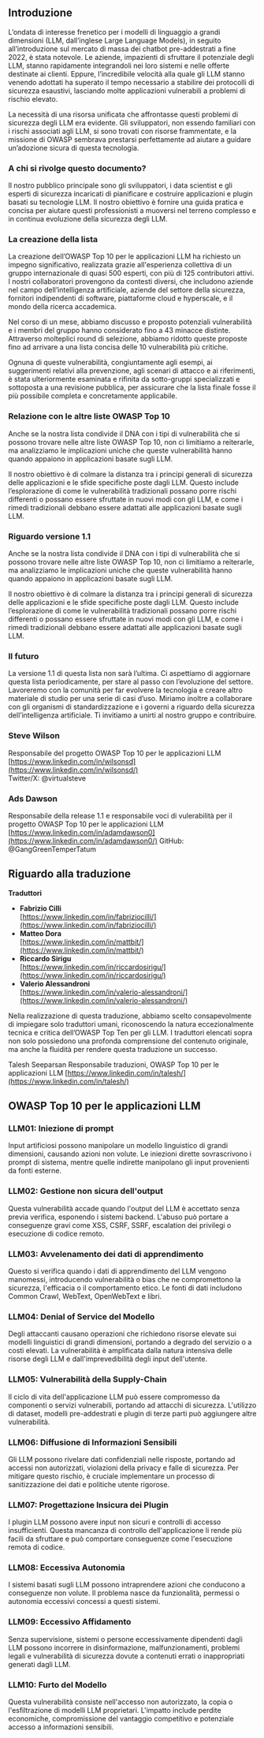 ## Introduzione

L’ondata di interesse frenetico per i modelli di linguaggio a grandi dimensioni (LLM, dall’inglese Large Language Models), in seguito all’introduzione sul mercato di massa dei chatbot pre-addestrati a fine 2022, è stata notevole. Le aziende, impazienti di sfruttare il potenziale degli LLM, stanno rapidamente integrandoli nei loro sistemi e nelle offerte destinate ai clienti. Eppure, l’incredibile velocità alla quale gli LLM stanno venendo adottati ha superato il tempo necessario a stabilire dei protocolli di sicurezza esaustivi, lasciando molte applicazioni vulnerabili a problemi di rischio elevato.

La necessità di una risorsa unificata che affrontasse questi problemi di sicurezza degli LLM era evidente. Gli sviluppatori, non essendo familiari con i rischi associati agli LLM, si sono trovati con risorse frammentate, e la missione di OWASP sembrava prestarsi perfettamente ad aiutare a guidare un’adozione sicura di questa tecnologia.


### A chi si rivolge questo documento?

Il nostro pubblico principale sono gli sviluppatori, i data scientist e gli esperti di sicurezza incaricati di pianificare e costruire applicazioni e plugin basati su tecnologie LLM. Il nostro obiettivo è fornire una guida pratica e concisa per aiutare questi professionisti a muoversi nel terreno complesso e in continua evoluzione della sicurezza degli LLM.

### La creazione della lista

La creazione dell’OWASP Top 10 per le applicazioni LLM ha richiesto un impegno significativo, realizzata grazie all'esperienza collettiva di un gruppo internazionale di quasi 500 esperti, con più di 125 contributori attivi. I nostri collaboratori provengono da contesti diversi, che includono aziende nel campo dell’intelligenza artificiale, aziende del settore della sicurezza, fornitori indipendenti di software, piattaforme cloud e hyperscale, e il mondo della ricerca accademica.


Nel corso di un mese, abbiamo discusso e proposto potenziali vulnerabilità e i membri del gruppo hanno considerato fino a 43 minacce distinte. Attraverso molteplici round di selezione, abbiamo ridotto queste proposte fino ad arrivare a una lista concisa delle 10 vulnerabilità più critiche.

Ognuna di queste vulnerabilità, congiuntamente agli esempi, ai suggerimenti relativi alla prevenzione, agli scenari di attacco e ai riferimenti, è stata ulteriormente esaminata e rifinita da sotto-gruppi specializzati e sottoposta a una revisione pubblica, per assicurare che la lista finale fosse il più possibile completa e concretamente applicabile.


### Relazione con le altre liste OWASP Top 10

Anche se la nostra lista condivide il DNA con i tipi di vulnerabilità che si possono trovare nelle altre liste OWASP Top 10, non ci limitiamo a reiterarle, ma analizziamo le implicazioni uniche che queste vulnerabilità hanno quando appaiono in applicazioni basate sugli LLM.

Il nostro obiettivo è di colmare la distanza tra i principi generali di sicurezza delle applicazioni e le sfide specifiche poste dagli LLM. Questo include l’esplorazione di come le vulnerabilità tradizionali possano porre rischi differenti o possano essere sfruttate in nuovi modi con gli LLM, e come i rimedi tradizionali debbano essere adattati alle applicazioni basate sugli LLM.

### Riguardo versione 1.1

Anche se la nostra lista condivide il DNA con i tipi di vulnerabilità che si possono trovare nelle altre liste OWASP Top 10, non ci limitiamo a reiterarle, ma analizziamo le implicazioni uniche che queste vulnerabilità hanno quando appaiono in applicazioni basate sugli LLM.

Il nostro obiettivo è di colmare la distanza tra i principi generali di sicurezza delle applicazioni e le sfide specifiche poste dagli LLM. Questo include l’esplorazione di come le vulnerabilità tradizionali possano porre rischi differenti o possano essere sfruttate in nuovi modi con gli LLM, e come i rimedi tradizionali debbano essere adattati alle applicazioni basate sugli LLM.

### Il futuro
La versione 1.1 di questa lista non sarà l’ultima. Ci aspettiamo di aggiornare questa lista periodicamente, per stare al passo con l’evoluzione del settore. Lavoreremo con la comunità per far evolvere la tecnologia e creare altro materiale di studio per una serie di casi d’uso. Miriamo inoltre a collaborare con gli organismi di standardizzazione e i governi a riguardo della sicurezza dell’intelligenza artificiale. Ti invitiamo a unirti al nostro gruppo e contribuire.


### Steve Wilson
Responsabile del progetto OWASP Top 10 per le applicazioni LLM
[https://www.linkedin.com/in/wilsonsd](https://www.linkedin.com/in/wilsonsd/)    
Twitter/X: @virtualsteve


### Ads Dawson
Responsabile della release 1.1 e responsabile voci di vulerabilità per il progetto OWASP Top 10 per le applicazioni LLM
[https://www.linkedin.com/in/adamdawson0](https://www.linkedin.com/in/adamdawson0/) 
GitHub: @GangGreenTemperTatum



## Riguardo alla traduzione

**Traduttori**

- **Fabrizio Cilli**  
[https://www.linkedin.com/in/fabriziocilli/](https://www.linkedin.com/in/fabriziocilli/)  
- **Matteo Dora**  
[https://www.linkedin.com/in/mattbit/](https://www.linkedin.com/in/mattbit/)  
- **Riccardo Sirigu**  
[https://www.linkedin.com/in/riccardosirigu/](https://www.linkedin.com/in/riccardosirigu/)
- **Valerio Alessandroni**  
[https://www.linkedin.com/in/valerio-alessandroni/](https://www.linkedin.com/in/valerio-alessandroni/) 

Nella realizzazione di questa traduzione, abbiamo scelto consapevolmente di impiegare solo traduttori umani, riconoscendo la natura eccezionalmente tecnica e critica dell’OWASP Top Ten per gli LLM. I traduttori elencati sopra non solo possiedono una profonda comprensione del contenuto originale, ma anche la fluidità per rendere questa traduzione un successo.

Talesh Seeparsan
Responsabile traduzioni, OWASP Top 10 per le applicazioni LLM
[https://www.linkedin.com/in/talesh/](https://www.linkedin.com/in/talesh/)  



## ﻿OWASP Top 10 per le applicazioni LLM

### LLM01: Iniezione di prompt
Input artificiosi possono manipolare un modello linguistico di grandi dimensioni, causando azioni non volute. Le iniezioni dirette sovrascrivono i prompt di sistema, mentre quelle indirette manipolano gli input provenienti da fonti esterne.

### LLM02: Gestione non sicura dell'output
Questa vulnerabilità accade quando l'output del LLM è accettato senza previa verifica, esponendo i sistemi backend. L'abuso può portare a conseguenze gravi come XSS, CSRF, SSRF, escalation dei privilegi o esecuzione di codice remoto.

### LLM03: Avvelenamento dei dati di apprendimento
Questo si verifica quando i dati di apprendimento del LLM vengono manomessi, introducendo vulnerabilità o bias che ne compromettono la sicurezza, l'efficacia o il comportamento etico. Le fonti di dati includono Common Crawl, WebText, OpenWebText e libri.

### LLM04: Denial of Service del Modello
Degli attaccanti causano operazioni che richiedono risorse elevate sui modelli linguistici di grandi dimensioni, portando a degrado del servizio o a costi elevati. La vulnerabilità è amplificata dalla natura intensiva delle risorse degli LLM e dall'imprevedibilità degli input dell'utente.

### LLM05: Vulnerabilità della Supply-Chain
Il ciclo di vita dell'applicazione LLM può essere compromesso da componenti o servizi vulnerabili, portando ad attacchi di sicurezza. L'utilizzo di dataset, modelli pre-addestrati e plugin di terze parti può aggiungere altre vulnerabilità.

### LLM06: Diffusione di Informazioni Sensibili
Gli LLM possono rivelare dati confidenziali nelle risposte, portando ad accessi non autorizzati, violazioni della privacy e falle di sicurezza. Per mitigare questo rischio, è cruciale implementare un processo di sanitizzazione dei dati e politiche utente rigorose.

### LLM07: Progettazione Insicura dei Plugin
I plugin LLM possono avere input non sicuri e controlli di accesso insufficienti. Questa mancanza di controllo dell'applicazione li rende più facili da sfruttare e può comportare conseguenze come l'esecuzione remota di codice.

### LLM08: Eccessiva Autonomia
I sistemi basati sugli LLM possono intraprendere azioni che conducono a conseguenze non volute. Il problema nasce da funzionalità, permessi o autonomia eccessivi concessi a questi sistemi.

### LLM09: Eccessivo Affidamento
Senza supervisione, sistemi o persone eccessivamente dipendenti dagli LLM possono incorrere in disinformazione, malfunzionamenti, problemi legali e vulnerabilità di sicurezza dovute a contenuti errati o inappropriati generati dagli LLM.

### LLM10: Furto del Modello
Questa vulnerabilità consiste nell'accesso non autorizzato, la copia o l'esfiltrazione di modelli LLM proprietari. L'impatto include perdite economiche, compromissione del vantaggio competitivo e potenziale accesso a informazioni sensibili.

